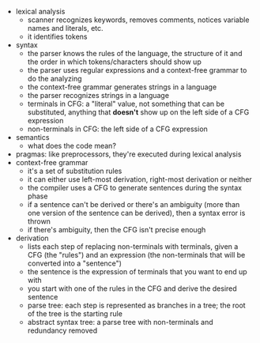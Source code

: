 - lexical analysis
    - scanner recognizes keywords, removes comments, notices variable names and literals, etc.
    - it identifies tokens
- syntax
    - the parser knows the rules of the language, the structure of it and the order in which tokens/characters should show up
    - the parser uses regular expressions and a context-free grammar to do the analyzing
    - the context-free grammar generates strings in a language
    - the parser recognizes strings in a language
    - terminals in CFG: a "literal" value, not something that can be substituted, anything that __doesn't__ show up on the left side of a CFG expression
    - non-terminals in CFG: the left side of a CFG expression
- semantics
    - what does the code mean?
- pragmas: like preprocessors, they're executed during lexical analysis
- context-free grammar
    - it's a set of substitution rules
    - it can either use left-most derivation, right-most derivation or neither
    - the compiler uses a CFG to generate sentences during the syntax phase
    - if a sentence can't be derived or there's an ambiguity (more than one version of the sentence can be derived), then a syntax error is thrown
    - if there's ambiguity, then the CFG isn't precise enough
- derivation
    - lists each step of replacing non-terminals with terminals, given a CFG (the "rules") and an expression (the non-terminals that will be converted into a "sentence")
    - the sentence is the expression of terminals that you want to end up with
    - you start with one of the rules in the CFG and derive the desired sentence
    - parse tree: each step is represented as branches in a tree; the root of the tree is the starting rule
    - abstract syntax tree: a parse tree with non-terminals and redundancy removed

